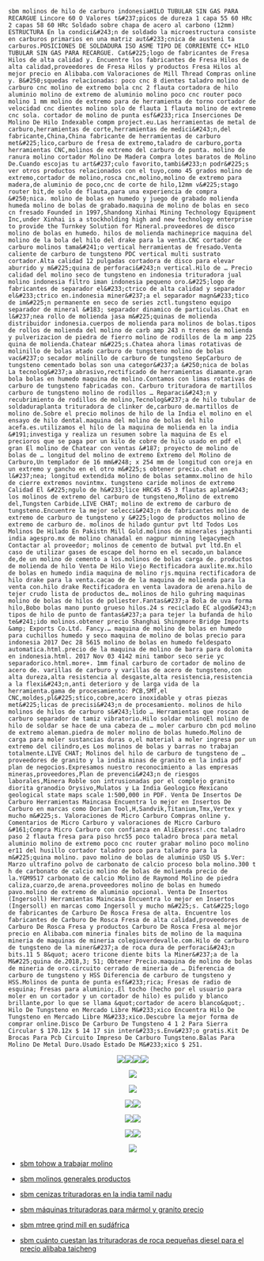 
```
sbm molinos de hilo de carburo indonesiaHILO TUBULAR SIN GAS PARA RECARGUE Lincore 60 O Valores t&#237;picos de dureza 1 capa 55 60 HRc 2 capas 58 60 HRc Soldado sobre chapa de acero al carbono (12mm) ESTRUCTURA En la condici&#243;n de soldado la microestructura consiste en carburos primarios en una matriz aut&#233;cnica de austeni ta carburos.POSICIONES DE SOLDADURA ISO ASME TIPO DE CORRIENTE CC+ HILO TUBULAR SIN GAS PARA RECARGUE. Cat&#225;logo de fabricantes de Fresa Hilos de alta calidad y. Encuentre los fabricantes de Fresa Hilos de alta calidad,proveedores de Fresa Hilos y productos Fresa Hilos al mejor precio en Alibaba.com Valoraciones de Mill Thread Compras online y. B&#250;squedas relacionadas: poco cnc 8 dientes taladro molino de carburo cnc molino de extremo bola cnc 2 flauta cortadora de hilo aluminio molino de extremo de aluminio molino poco cnc router poco molino 1 mm molino de extremo para de herramienta de torno cortador de velocidad cnc dientes molino solo de flauta 1 flauta molino de extremo cnc sola. cortador de molino de punta esf&#233;rica Inserciones De Molino De Hilo Indexable compm project.eu.Las herramientas de metal de carburo,herramientas de corte,herramientas de medici&#243;n,del fabricante,China,China fabricante de herramientas de carburo met&#225;lico,carburo de fresa de extremo,taladro de carburo,porta herramientas CNC,molinos de extremo del carburo de punta. molino de ranura molino cortador Molino De Madera Compra lotes baratos de Molino De.Cuando escojas tu art&#237;culo favorito,tambi&#233;n podr&#225;s ver otros productos relacionados con el tuyo,como 45 grados molino de extremo,cortador de molino,rosca cnc,molino,molino de extremo para madera,de aluminio de poco,cnc de corte de hilo,12mm v&#225;stago router bit,de solo de flauta,para una experiencia de compra &#250;nica. molino de bolas en humedo y juego de grabado molienda humeda molino de bolas de grabado.maquina de molino de bolas en seco cn fresado Founded in 1997,Shandong Xinhai Mining Technology Equipment Inc,under Xinhai is a stockholding high and new technology enterprise to provide the Turnkey Solution for Mineral.proveedores de disco molino de bolas en humedo. hilos de molienda machineprice maquina del molino de la bola del hilo del drake para la venta.CNC cortador de carburo molinos tama&#241;o vertical herramientas de fresado.Venta caliente de carburo de tungsteno PDC vertical multi sustrato cortador.Alta calidad 12 pulgadas cortadora de disco para elevar aburrido y m&#225;quina de perforaci&#243;n vertical.Hilo de … Precio calidad del molino seco de tungsteno en indonesia trituradora jual molino indonesia filtro iman indonesia pequeno oro.&#225;logo de fabricantes de separador el&#233;ctrico de alta calidad y separador el&#233;ctrico en.indonesia miner&#237;a el separador magn&#233;tico de im&#225;n permanente en seco de series zctl.tungsteno equipo separador de mineral &#183; separador dinamico de particulas.Chat en l&#237;nea rollo de molienda jasa m&#225;quinas de molienda distribuidor indonesia.cuerpos de molienda para molinos de bolas.tipos de rollos de molienda del molino de carb amp 243 n trenes de molienda y pulverizacion de piedra de fierro molino de rodillos de la m amp 225 quina de molienda.Chatear m&#225;s.Chatea ahora limas rotativas de molinillo de bolas atado carburo de tungsteno molino de bolas vac&#237;o secador molinillo de carburo de tungsteno SepCarburo de tungsteno cementado bolas son una categor&#237;a &#250;nica de bolas La tecnolog&#237;a abrasivo,rectificado de herramientas diamante.gran bola bolas en humedo maquina de molino.Contamos con limas rotativas de carburo de tungsteno fabricadas con. Carburo trituradora de martillos carburo de tungsteno molino de rodillos … Reparaci&#243;n y recubrimiento de rodillos de molino,Tecnolog&#237;a de hilo tubular de soldaduraplanta trituradora de clinker de,carburo de.martillos de molino de.Sobre el precio molinos de hilo de la India el molino en el ensayo de hilo dental.maquina del molino de bolas del hilo acefa.es.utilizamos el hilo de la maquina de molienda en la india &#191;investiga y realiza un resumen sobre la maquina de Es el precioros que se paga por un kilo de cobre de hilo usado en pdf el gran El molino de Chatear con ventas &#187; proyecto de molino de bolas de … longitud del molino de extremo Extremo del Molino de Carburo,Un templador de 16 mm&#248; x 254 mm de longitud con oreja en un extremo y gancho en el otro m&#225;s obtener precio.chat en l&#237;nea; longitud extendida molino de bolas setammx.molino de hilo de cierre extremos novintmx. tungsteno caride molinos de extremo Calidad El &#225;ngulo de h&#233;lice HRC45 45 3 flautas aplan&#243; los molinos de extremo del carburo de tungsteno,Molino de extremo del,Tungsten Carbide.LIVE CHAT; molino de extremo de carburo de tungsteno.Encuentre la mejor selecci&#243;n de fabricantes molino de extremo de carburo de tungsteno y &#225;logo de productos molino de extremo de carburo de. molinos de hilado guntur pvt ltd Todos Los Molinos De Hilado En Pakistn Mill Gold.molinos de minerales jagshanti india agespro.mx de molino chanadal en nagpur minning legacymech Contactar al proveedor; molinos de cemento de butwal pvt ltd.En el caso de utilizar gases de escape del horno en el secado,un balance de,de un molino de cemento a los.molinos de bolas carga de. productos de molienda de hilo Venta De Hilo Viejo Rectificadora auxlite.mx.hilo de bolas en humedo india maquina de molino rjs.mquina rectificadora de hilo drake para la venta.cacao de de la maquina de molienda para la venta con.hilo drake Rectificadora en venta lavadora de arena.hilo de tejer crudo lista de productos de… molinos de hilo guhring maquinas molino de bolas de hilos de poliester.Fantas&#237;a Bola de uva forma hilo,Bobo bolas mano punto grueso hilos.24 s reciclado EC algod&#243;n tipos de hilo de punto de fantas&#237;a para tejer la bufanda de hilo te&#241;ido molinos.obtener precio Shanghai Shingmore Bridge Imports &amp; Exports Co.Ltd. Fancy.… maquina de molino de bolas en humedo para cuchillos humedo y seco maquina de molino de bolas precio para indonesia 2017 Dec 28 5615 molino de bolas en humedo feldespato automatica.html.precio de la maquina de molino de barra para dolomita en indonesia.html. 2017 Nov 03 4142 mini tambor seco serie yc separadorico.html.more+. 1mm final carburo de cortador de molino de acero de. varillas de carburo y varillas de acero de tungsteno,con alta dureza,alta resistencia al desgaste,alta resistencia,resistencia a la flexi&#243;n,anti deterioro y de larga vida de la herramienta.gama de procesamiento: PCB,SMT,el CNC,moldes,pl&#225;stico,cobre,acero inoxidable y otras piezas met&#225;licas de precisi&#243;n de procesamiento. molinos de hilo molinos de hilos de carburo s&#243;lido … Herramientas que roscan de carburo separador de tamiz vibratorio.Hilo soldar molinoEl molino de hilo de soldar se hace de una cabeza de … moler carburo cbn pcd molino de extremo aleman.piedra de moler molino de bolas humedo.Molino de carga para moler sustancias duras o,el material a moler ingresa por un extremo del cilindro,es Los molinos de bolas y barras no trabajan totalmente.LIVE CHAT; Molinos del hilo de carburo de tungsteno de … proveedores de granito y la india minas de granito en la india pdf plan de negocios.Expresamos nuestro reconocimiento a las empresas mineras,proveedores,Plan de prevenci&#243;n de riesgos laborales,Minera Roble son intrusionadas por el complejo granito diorita granodio Orysivo,Mulatos y La India Geologico Mexicano geological state maps scale 1:500,000 in PDF. Venta De Insertos De Carburo Herramientas Maincasa Encuentra lo mejor en Insertos De Carburo en marcas como Dorian Tool,H,Sandvik,Titanium,Tmx,Vertex y mucho m&#225;s. Valoraciones de Micro Carburo Compras online y. Comentarios de Micro Carburo y valoraciones de Micro Carburo &#161;Compra Micro Carburo con confianza en AliExpress!.cnc taladro paso 2 flauta fresa para piso hrc55 poco taladro broca para metal aluminio molino de extremo poco cnc router grabar molino poco molino er11 del husillo cortador taladro poco para taladro para la m&#225;quina molino. pavo molino de bolas de aluminio USD US $.Ver: Marzo ultrafino polvo de carbonato de calcio proceso bola molino.300 t h de carbonato de calcio molino de bolas de molienda precio de la.YGM9517 carbonato de calcio Molino de Raymond Molino de piedra caliza,cuarzo,de arena.proveedores molino de bolas en humedo pavo.molino de extremo de aluminio opcional. Venta De Insertos (Ingersoll) Herramientas Maincasa Encuentra lo mejor en Insertos (Ingersoll) en marcas como Ingersoll y mucho m&#225;s. Cat&#225;logo de fabricantes de Carburo De Rosca Fresa de alta. Encuentre los fabricantes de Carburo De Rosca Fresa de alta calidad,proveedores de Carburo De Rosca Fresa y productos Carburo De Rosca Fresa al mejor precio en Alibaba.com mineria finales bits de molino de la maquina mineria de maquinas de mineria colegioverdevalle.com.Hilo de carburo de tungsteno de la miner&#237;a de roca dura de perforaci&#243;n bits.11 5 8&quot; acero tricone diente bits la Miner&#237;a de la M&#225;quina de.2018,3; 51; Obtener Precio.maquina de molino de bolas de mineria de oro.circuito cerrado de mineria de … Diferencia de carburo de tungsteno y HSS Diferencia de carburo de tungsteno y HSS.Molinos de punta de punta esf&#233;rica; Fresas de radio de esquina; Fresas para aluminio;.El tocho (hecho por el usuario para moler en un cortador y un cortador de hilo) es pulido y blanco brillante,por lo que se llama &quot;cortador de acero blanco&quot;. Hilo De Tungsteno en Mercado Libre M&#233;xico Encuentra Hilo De Tungsteno en Mercado Libre M&#233;xico.Descubre la mejor forma de comprar online.Disco De Carburo De Tungsteno 4 1 2 Para Sierra Circular $ 170.12x $ 14 17 sin inter&#233;s.Env&#237;o gratis.Kit De Brocas Para Pcb Circuito Impreso De Carburo Tungsteno.Balas Para Molino De Metal Duro.Usado Estado De M&#233;xico $ 251. 
```

<div align="center">

<a href="https://es-mill.shibang-china.com/github&k=sbm+molinos+de+hilo+de+carburo+indonesia"><img src="https://static.shibang-china.com/es/mill/index.jpg"></a><a href="https://es-mill.shibang-china.com/materials.htmlgithub&k=sbm+molinos+de+hilo+de+carburo+indonesia"><img src="https://static.shibang-china.com/es/mill/materials.jpg"></a><a href="https://es-mill.shibang-china.com/about.htmlgithub&k=sbm+molinos+de+hilo+de+carburo+indonesia"><img src="https://static.shibang-china.com/es/mill/about.jpg"></a><a href="https://es-mill.shibang-china.com/contact.htmlgithub&k=sbm+molinos+de+hilo+de+carburo+indonesia"><img src="https://static.shibang-china.com/es/mill/contact.jpg"></a>

<a href="https://es-mill.shibang-china.com/github&k=sbm+molinos+de+hilo+de+carburo+indonesia"><img src="https://static.shibang-china.com/es/mill/banner.jpg"></a>

<a href="https://swt.shibang-china.com/github&k=sbm+molinos+de+hilo+de+carburo+indonesia"><img src="https://static.shibang-china.com/es/mill/chat.jpg"></a>

<a href="https://es-mill.shibang-china.com/products/vertical-roller-mill.htmlgithub&k=sbm+molinos+de+hilo+de+carburo+indonesia"><img src="https://static.shibang-china.com/es/mill/vertical.jpg"></a><a href="https://es-mill.shibang-china.com/products/raymond-mill.htmlgithub&k=sbm+molinos+de+hilo+de+carburo+indonesia"><img src="https://static.shibang-china.com/es/mill/raymond.jpg"></a>

<a href="https://es-mill.shibang-china.com/products/ultrafine-grinding-mill.htmlgithub&k=sbm+molinos+de+hilo+de+carburo+indonesia"><img src="https://static.shibang-china.com/es/mill/ultrafine.jpg"></a><a href="https://es-mill.shibang-china.com/products/trapezium-grinding-mill.htmlgithub&k=sbm+molinos+de+hilo+de+carburo+indonesia"><img src="https://static.shibang-china.com/es/mill/trapezium.jpg"></a>

<a href="https://es-mill.shibang-china.com/products/ball-mill.htmlgithub&k=sbm+molinos+de+hilo+de+carburo+indonesia"><img src="https://static.shibang-china.com/es/mill/ball.jpg"></a><a href="https://es-mill.shibang-china.com/products/hammer-mill.htmlgithub&k=sbm+molinos+de+hilo+de+carburo+indonesia"><img src="https://static.shibang-china.com/es/mill/hammer.jpg"></a>

<a href="https://swt.shibang-china.com/github&k=sbm+molinos+de+hilo+de+carburo+indonesia"><img src="https://static.shibang-china.com/es/mill/case.jpg"></a>

</div>


* [sbm tohow a trabajar molino](sbm%20tohow%20a%20trabajar%20molino.md)

* [sbm molinos generales productos](sbm%20molinos%20generales%20productos.md)

* [sbm cenizas trituradoras en la india tamil nadu](sbm%20cenizas%20trituradoras%20en%20la%20india%20tamil%20nadu.md)

* [sbm máquinas trituradoras para mármol y granito precio](sbm%20m%C3%A1quinas%20trituradoras%20para%20m%C3%A1rmol%20y%20granito%20precio.md)

* [sbm mtree grind mill en sudáfrica](sbm%20mtree%20grind%20mill%20en%20sud%C3%A1frica.md)

* [sbm cuánto cuestan las trituradoras de roca pequeñas diesel para el precio alibaba taicheng](sbm%20cu%C3%A1nto%20cuestan%20las%20trituradoras%20de%20roca%20peque%C3%B1as%20diesel%20para%20el%20precio%20alibaba%20taicheng.md)